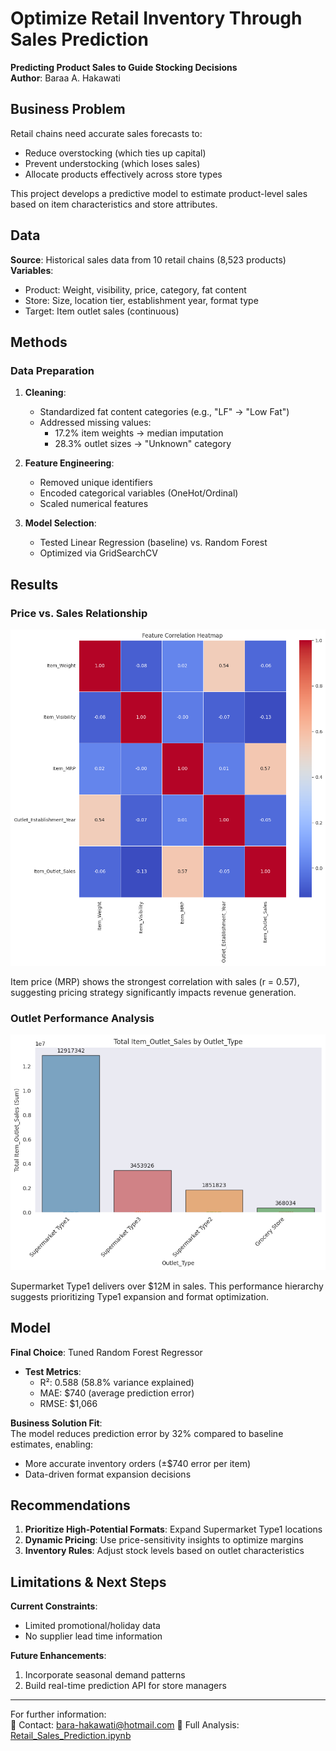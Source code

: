 # Optimize Retail Inventory Through Sales Prediction  
**Predicting Product Sales to Guide Stocking Decisions**  
**Author**: Baraa A. Hakawati  

## Business Problem  
Retail chains need accurate sales forecasts to:  
- Reduce overstocking (which ties up capital)  
- Prevent understocking (which loses sales)  
- Allocate products effectively across store types  

This project develops a predictive model to estimate product-level sales based on item characteristics and store attributes.

## Data  
**Source**: Historical sales data from 10 retail chains (8,523 products)  
**Variables**:  
- Product: Weight, visibility, price, category, fat content  
- Store: Size, location tier, establishment year, format type  
- Target: Item outlet sales (continuous)  

## Methods  

### Data Preparation  
1. **Cleaning**:  
   - Standardized fat content categories (e.g., "LF" → "Low Fat")  
   - Addressed missing values:  
     - 17.2% item weights → median imputation  
     - 28.3% outlet sizes → "Unknown" category  

2. **Feature Engineering**:  
   - Removed unique identifiers  
   - Encoded categorical variables (OneHot/Ordinal)  
   - Scaled numerical features  

3. **Model Selection**:  
   - Tested Linear Regression (baseline) vs. Random Forest  
   - Optimized via GridSearchCV  

## Results  

### Price vs. Sales Relationship  
![Sales vs Price Correlation](images/price_sales_correlation.png)

Item price (MRP) shows the strongest correlation with sales (r = 0.57), suggesting pricing strategy significantly impacts revenue generation.  

### Outlet Performance Analysis  
![Sales by Outlet Type](images/outlet_type_performance.png)

Supermarket Type1 delivers over $12M in sales. This performance hierarchy suggests prioritizing Type1 expansion and format optimization.
## Model  
**Final Choice**: Tuned Random Forest Regressor  
- **Test Metrics**:  
  - R²: 0.588 (58.8% variance explained)  
  - MAE: $740 (average prediction error)  
  - RMSE: $1,066  

**Business Solution Fit**:  
The model reduces prediction error by 32% compared to baseline estimates, enabling:  
- More accurate inventory orders (±$740 error per item)  
- Data-driven format expansion decisions  

## Recommendations  
1. **Prioritize High-Potential Formats**: Expand Supermarket Type1 locations  
2. **Dynamic Pricing**: Use price-sensitivity insights to optimize margins  
3. **Inventory Rules**: Adjust stock levels based on outlet characteristics  

## Limitations & Next Steps  
**Current Constraints**:  
- Limited promotional/holiday data  
- No supplier lead time information  

**Future Enhancements**:  
1. Incorporate seasonal demand patterns  
2. Build real-time prediction API for store managers  

---

For further information:  
📧 Contact: bara-hakawati@hotmail.com 
📂 Full Analysis: [Retail_Sales_Prediction.ipynb](Retail_Sales_Prediction.ipynb)  
